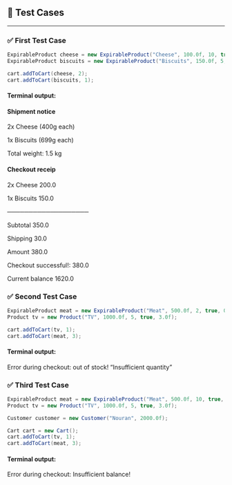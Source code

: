 ## 🧪 Test Cases

---

### ✅ First Test Case
```java
ExpirableProduct cheese = new ExpirableProduct("Cheese", 100.0f, 10, true, 0.4f, LocalDate.now().plusDays(7));
ExpirableProduct biscuits = new ExpirableProduct("Biscuits", 150.0f, 5, true, 0.7f, LocalDate.now().plusDays(7));

cart.addToCart(cheese, 2);
cart.addToCart(biscuits, 1);
```
#### Terminal output:
#### Shipment notice

2x Cheese (400g each)

1x Biscuits (699g each)

Total weight: 1.5 kg

#### Checkout receip

2x Cheese 200.0

1x Biscuits 150.0

───────────────────

Subtotal 350.0

Shipping 30.0

Amount 380.0

Checkout successful!: 380.0

Current balance 1620.0

### ✅ Second Test Case
```java
ExpirableProduct meat = new ExpirableProduct("Meat", 500.0f, 2, true, 0.5f, LocalDate.now().plusDays(7));
Product tv = new Product("TV", 1000.0f, 5, true, 3.0f);

cart.addToCart(tv, 1);
cart.addToCart(meat, 3);
```
#### Terminal output:
Error during checkout: out of stock! “Insufficient quantity”

### ✅ Third Test Case
```java
ExpirableProduct meat = new ExpirableProduct("Meat", 500.0f, 10, true, 0.5f, LocalDate.now().plusDays(7));
Product tv = new Product("TV", 1000.0f, 5, true, 3.0f);

Customer customer = new Customer("Nouran", 2000.0f);

Cart cart = new Cart();
cart.addToCart(tv, 1);
cart.addToCart(meat, 3);
```
#### Terminal output:
Error during checkout: Insufficient balance! 
